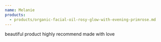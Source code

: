 ```yaml
---
name: Melanie
products:
  - products/organic-facial-oil-rosy-glow-with-evening-primrose.md
---
```

beautiful product highly recommend made with love
